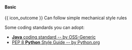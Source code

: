 <div id="title">

#### Basic

</div>

<span id="prereqs"></span>

<span id="outcomes">{{ icon_outcome }} Can follow simple mechanical style rules</span>

<div id="body">

Some coding standards you can adopt:
* [**Java** coding standard -- by OSS-Generic]({{java_coding_standard}})
* [PEP 8 **Python** Style Guide -- by Python.org](https://www.python.org/dev/peps/pep-0008/)

</div>

<div id="extras">
</div>